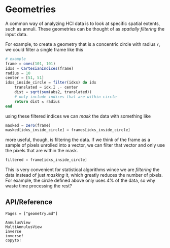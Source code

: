 # Geometries

A common way of analyzing HCI data is to look at specific spatial extents, such as annuli. These geometries can be thought of as *spatially filtering* the input data.

For example, to create a geometry that is a concentric circle with radius `r`, we could filter a single frame like this

```julia
# example
frame = ones(101, 101)
idxs = CartesianIndices(frame)
radius = 10
center = [51, 51]
idxs_inside_circle = filter(idxs) do idx
    translated = idx.I .- center
    dist = sqrt(sum(abs2, translated))
    # only include indices that are within circle
    return dist ≤ radius
end
```

using these filtered indices we can *mask* the data with something like

```julia
masked = zero(frame)
masked[idxs_inside_circle] = frames[idxs_inside_circle]
```

more useful, though, is filtering the data. If we think of the frame as a sample of pixels unrolled into a vector, we can filter that vector and only use the pixels that are within the mask.

```julia
filtered = frame[idxs_inside_circle]
```

This is very convenient for statistical algorithms wince we are *filtering* the data instead of just *masking* it, which greatly reduces the number of pixels. For example, the circle defined above only uses 4% of the data, so why waste time processing the rest?


## API/Reference

```@index
Pages = ["geometry.md"]
```

```@docs
AnnulusView
MultiAnnulusView
inverse
inverse!
copyto!
```
